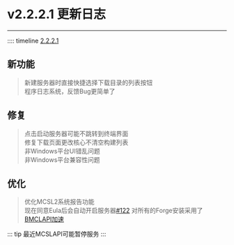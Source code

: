 # v2.2.2.1 更新日志  

___
:::: timeline [2.2.2.1](https://github.com/MCSLTeam/MCSL2/releases/tag/v2.2.2.1)  

## 新功能  

> 新建服务器时直接快捷选择下载目录的列表按钮  
> 程序日志系统，反馈Bug更简单了  

## 修复  

> 点击启动服务器可能不跳转到终端界面  
> 修复下载页面更改核心不清空构建列表  
> 非Windows平台UI错乱问题  
> 非Windows平台兼容性问题  

## 优化  

> 优化MCSL2系统报告功能  
> 现在同意Eula后会自动开启服务器[#122](https://github.com/MCSLTeam/MCSL2/pull/122)
> 对所有的Forge安装采用了[BMCLAPI加速](https://bmclapidoc.bangbang93.com/)

::: tip
最近MCSLAPI可能暂停服务
:::
